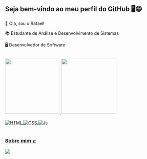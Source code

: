 ## Seja bem-vindo ao meu perfil do GitHub 🖥️😁

👨 Olá, sou o Rafael!

📚 Estudante de Análise e Desenvolvimento de Sistemas

🖥️ Desenvolvedor de Software

<br>

 <div>
   <a href="https://github.com/rafaelbarcarol">
   <img height="180em" src="https://github-readme-stats.vercel.app/api?username=rafaelbarcarol&&rank_icon=github&show_icons=true&theme=dracula&include_all_commits=true&count_private=true"/>
   <img height="180em" src="https://github-readme-stats.vercel.app/api/top-langs/?username=rafaelbarcarol&layout=compact&langs_count=6&theme=dracula"/>

<div><br>
  <img align="center" alt="HTML" src="https://img.shields.io/badge/HTML5-E34F26?style=for-the-badge&logo=html5&logoColor=white">
  <img align="center" alt="CSS" src="https://img.shields.io/badge/CSS3-1572B6?style=for-the-badge&logo=css3&logoColor=white">
  <img align="center" alt="Js" src="https://img.shields.io/badge/JavaScript-323330?style=for-the-badge&logo=javascript&logoColor=F7DF1E">
 </div>
 
 <br>
 
  ### Sobre mim ↙️
 
<div> 
  <a href="https://br.linkedin.com/in/rafael-barcarol" target="_blank"><img src="https://img.shields.io/badge/-LinkedIn-%230077B5?style=for-the-badge&logo=linkedin&logoColor=white" target="_blank"></a> 
</div>
